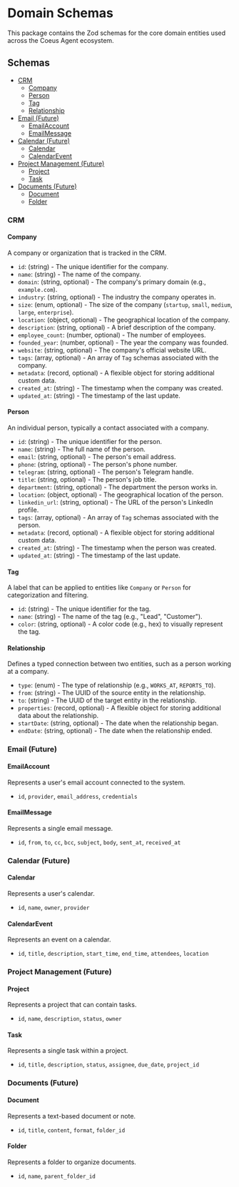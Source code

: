 # Domain Schemas

This package contains the Zod schemas for the core domain entities used across the Coeus Agent ecosystem.

## Schemas

- [CRM](#crm)
    - [Company](#company)
    - [Person](#person)
    - [Tag](#tag)
    - [Relationship](#relationship)
- [Email (Future)](#email-future)
    - [EmailAccount](#emailaccount)
    - [EmailMessage](#emailmessage)
- [Calendar (Future)](#calendar-future)
    - [Calendar](#calendar)
    - [CalendarEvent](#calendarevent)
- [Project Management (Future)](#project-management-future)
    - [Project](#project)
    - [Task](#task)
- [Documents (Future)](#documents-future)
    - [Document](#document)
    - [Folder](#folder)

### CRM

#### Company
A company or organization that is tracked in the CRM.
-   `id`: (string) - The unique identifier for the company.
-   `name`: (string) - The name of the company.
-   `domain`: (string, optional) - The company's primary domain (e.g., `example.com`).
-   `industry`: (string, optional) - The industry the company operates in.
-   `size`: (enum, optional) - The size of the company (`startup`, `small`, `medium`, `large`, `enterprise`).
-   `location`: (object, optional) - The geographical location of the company.
-   `description`: (string, optional) - A brief description of the company.
-   `employee_count`: (number, optional) - The number of employees.
-   `founded_year`: (number, optional) - The year the company was founded.
-   `website`: (string, optional) - The company's official website URL.
-   `tags`: (array, optional) - An array of `Tag` schemas associated with the company.
-   `metadata`: (record, optional) - A flexible object for storing additional custom data.
-   `created_at`: (string) - The timestamp when the company was created.
-   `updated_at`: (string) - The timestamp of the last update.

#### Person
An individual person, typically a contact associated with a company.
-   `id`: (string) - The unique identifier for the person.
-   `name`: (string) - The full name of the person.
-   `email`: (string, optional) - The person's email address.
-   `phone`: (string, optional) - The person's phone number.
-   `telegram`: (string, optional) - The person's Telegram handle.
-   `title`: (string, optional) - The person's job title.
-   `department`: (string, optional) - The department the person works in.
-   `location`: (object, optional) - The geographical location of the person.
-   `linkedin_url`: (string, optional) - The URL of the person's LinkedIn profile.
-   `tags`: (array, optional) - An array of `Tag` schemas associated with the person.
-   `metadata`: (record, optional) - A flexible object for storing additional custom data.
-   `created_at`: (string) - The timestamp when the person was created.
-   `updated_at`: (string) - The timestamp of the last update.

#### Tag
A label that can be applied to entities like `Company` or `Person` for categorization and filtering.
-   `id`: (string) - The unique identifier for the tag.
-   `name`: (string) - The name of the tag (e.g., "Lead", "Customer").
-   `color`: (string, optional) - A color code (e.g., hex) to visually represent the tag.

#### Relationship
Defines a typed connection between two entities, such as a person working at a company.
-   `type`: (enum) - The type of relationship (e.g., `WORKS_AT`, `REPORTS_TO`).
-   `from`: (string) - The UUID of the source entity in the relationship.
-   `to`: (string) - The UUID of the target entity in the relationship.
-   `properties`: (record, optional) - A flexible object for storing additional data about the relationship.
-   `startDate`: (string, optional) - The date when the relationship began.
-   `endDate`: (string, optional) - The date when the relationship ended.

### Email (Future)

#### EmailAccount
Represents a user's email account connected to the system.
-   `id`, `provider`, `email_address`, `credentials`

#### EmailMessage
Represents a single email message.
-   `id`, `from`, `to`, `cc`, `bcc`, `subject`, `body`, `sent_at`, `received_at`

### Calendar (Future)

#### Calendar
Represents a user's calendar.
-   `id`, `name`, `owner`, `provider`

#### CalendarEvent
Represents an event on a calendar.
-   `id`, `title`, `description`, `start_time`, `end_time`, `attendees`, `location`

### Project Management (Future)

#### Project
Represents a project that can contain tasks.
-   `id`, `name`, `description`, `status`, `owner`

#### Task
Represents a single task within a project.
-   `id`, `title`, `description`, `status`, `assignee`, `due_date`, `project_id`

### Documents (Future)

#### Document
Represents a text-based document or note.
-   `id`, `title`, `content`, `format`, `folder_id`

#### Folder
Represents a folder to organize documents.
-   `id`, `name`, `parent_folder_id`
